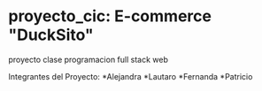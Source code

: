 # proyecto_cic: E-commerce "DuckSito"
proyecto clase programacion full stack web

Integrantes del Proyecto:
            *Alejandra
            *Lautaro
            *Fernanda
            *Patricio
